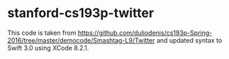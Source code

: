 # stanford-cs193p-twitter
This code is taken from https://github.com/duliodenis/cs193p-Spring-2016/tree/master/democode/Smashtag-L9/Twitter and updated syntax to Swift 3.0 using XCode 8.2.1.
